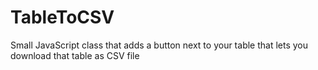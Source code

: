 TableToCSV
==========

Small JavaScript class that adds a button next to your table that lets you download that table as CSV file